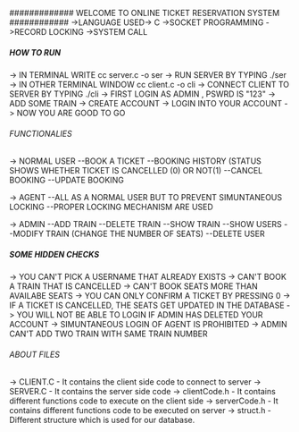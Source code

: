 ############# WELCOME TO ONLINE TICKET RESERVATION SYSTEM ############
->LANGUAGE USED-> C
->SOCKET PROGRAMMING
->RECORD LOCKING
->SYSTEM CALL
##### HOW TO RUN #####
-> IN TERMINAL WRITE cc server.c -o ser
-> RUN SERVER BY TYPING ./ser
-> IN OTHER TERMINAL WINDOW  cc client.c -o cli
-> CONNECT CLIENT TO SERVER BY TYPING ./cli
-> FIRST LOGIN AS ADMIN , PSWRD IS "123"
-> ADD SOME TRAIN
-> CREATE ACCOUNT
-> LOGIN INTO YOUR ACCOUNT
-> NOW YOU ARE GOOD TO GO

###### FUNCTIONALIES ######
-> NORMAL USER
--BOOK A TICKET
--BOOKING HISTORY (STATUS SHOWS WHETHER TICKET IS CANCELLED (0) OR NOT(1)
--CANCEL BOOKING
--UPDATE BOOKING

-> AGENT 
--ALL AS A NORMAL USER BUT TO PREVENT SIMUNTANEOUS LOCKING
--PROPER LOCKING MECHANISM ARE USED

-> ADMIN
--ADD TRAIN
--DELETE TRAIN
--SHOW TRAIN
--SHOW USERS
--MODIFY TRAIN (CHANGE THE NUMBER OF SEATS)
--DELETE USER

##### SOME HIDDEN CHECKS #####
-> YOU CAN'T PICK A USERNAME THAT ALREADY EXISTS
-> CAN'T BOOK A TRAIN THAT IS CANCELLED
-> CAN'T BOOK SEATS MORE THAN AVAILABE SEATS
-> YOU CAN ONLY CONFIRM A TICKET BY PRESSING 0
-> IF A TICKET IS CANCELLED, THE SEATS GET UPDATED IN THE DATABASE
-> YOU WILL NOT BE ABLE TO LOGIN IF ADMIN HAS DELETED YOUR ACCOUNT
-> SIMUNTANEOUS LOGIN OF AGENT IS PROHIBITED
-> ADMIN CAN'T ADD TWO TRAIN WITH SAME TRAIN NUMBER

###### ABOUT FILES #######
-> CLIENT.C - It contains the client side code to connect to server
-> SERVER.C - It contains the server side code
-> clientCode.h - It contains different functions code to execute on the client side
-> serverCode.h - It contains different functions code to be executed on server
-> struct.h - Different structure which is used for our database.
